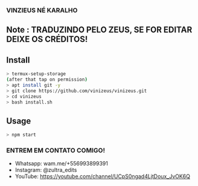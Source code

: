 ### VINZIEUS NÉ KARALHO

## Note : TRADUZINDO PELO ZEUS, SE FOR EDITAR DEIXE OS CRÉDITOS!


## Install


```bash
> termux-setup-storage
(after that tap on permission)
> apt install git -y
> git clone https://github.com/vinizeus/vinizeus.git
> cd vinizeus
> bash install.sh
```

## Usage

```bash
> npm start
```


### ENTREM EM CONTATO COMIGO!

- Whatsapp: wam.me/+556993899391
- Instagram: @zultra_edits
- YouTube: https://youtube.com/channel/UCpS0ngad4LjtDoux_JvOK6Q
